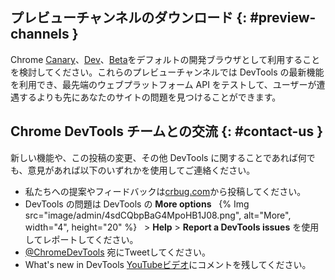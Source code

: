 <!--
## Download the preview channels {: #preview-channels }
-->
## プレビューチャンネルのダウンロード {: #preview-channels }
<!--
Consider using the Chrome [Canary](https://www.google.com/chrome/canary/), [Dev](https://www.google.com/chrome/dev/) or [Beta](https://www.google.com/chrome/beta/) as your default development browser. These preview channels give you access to the latest DevTools features, test cutting-edge web platform APIs, and find issues on your site before your users do!
-->
Chrome [Canary](https://www.google.com/chrome/canary/)、[Dev](https://www.google.com/chrome/dev/)、[Beta](https://www.google.com/chrome/beta/)をデフォルトの開発ブラウザとして利用することを検討してください。これらのプレビューチャンネルでは DevTools の最新機能を利用でき、最先端のウェブプラットフォーム API をテストして、ユーザーが遭遇するよりも先にあなたのサイトの問題を見つけることができます。

<!--
## Getting in touch with the Chrome DevTools team {: #contact-us }
-->
## Chrome DevTools チームとの交流 {: #contact-us }
<!--
Use the following options to discuss the new features and changes in the post, or anything else related to DevTools.
-->
新しい機能や、この投稿の変更、その他 DevTools に関することであれば何でも、意見があれば以下のいずれかを使用してご連絡ください。

<!--
- Submit a suggestion or feedback to us via [crbug.com](https://crbug.com).
- Report a DevTools issue using the **More options** &nbsp; {% Img src="image/admin/4sdCQbpBaG4MpoHB1J08.png", alt="More", width="4", height="20" %} &nbsp; > **Help** > **Report a DevTools issues** in DevTools.
- Tweet at <a href="https://twitter.com/intent/tweet?text=@ChromeDevTools" target="_blank">@ChromeDevTools</a>.
- Leave comments on our What's new in DevTools [YouTube videos](https://goo.gle/devtools-youtube).
-->
- 私たちへの提案やフィードバックは[crbug.com](https://crbug.com)から投稿してください。
- DevTools の問題は DevTools の **More options** &nbsp; {% Img src="image/admin/4sdCQbpBaG4MpoHB1J08.png", alt="More", width="4", height="20" %} &nbsp; > **Help** > **Report a DevTools issues** を使用してレポートしてください。
- <a href="https://twitter.com/intent/tweet?text=@ChromeDevTools" target="_blank">@ChromeDevTools</a> 宛にTweetしてください。
- What's new in DevTools [YouTubeビデオ](https://goo.gle/devtools-youtube)にコメントを残してください。
